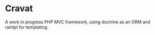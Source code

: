 Cravat
======
A work in progress PHP MVC framework, using doctrine as an ORM and raintpl for templating.